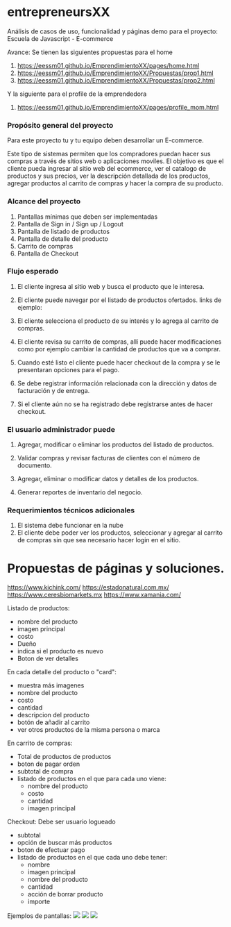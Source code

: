 # entrepreneursXX
Análisis de casos de uso, funcionalidad y páginas demo para el proyecto: Escuela de Javascript - E-commerce

Avance: 
Se tienen las siguientes propuestas para el home
1. https://eessm01.github.io/EmprendimientoXX/pages/home.html
2. https://eessm01.github.io/EmprendimientoXX/Propuestas/prop1.html
3. https://eessm01.github.io/EmprendimientoXX/Propuestas/prop2.html

Y la siguiente para el profile de la emprendedora
1. https://eessm01.github.io/EmprendimientoXX/pages/profile_mom.html

### Propósito general del proyecto
Para este proyecto tu y tu equipo deben desarrollar un E-commerce.

Este tipo de sistemas permiten que los compradores puedan hacer sus compras a través de sitios web o aplicaciones moviles. El objetivo es que el cliente pueda ingresar al sitio web del ecommerce, ver el catalogo de productos y sus precios, ver la descripción detallada de los productos, agregar productos al carrito de compras y hacer la compra de su producto.

### Alcance del proyecto

1. Pantallas mínimas que deben ser implementadas
2. Pantalla de Sign in / Sign up / Logout
3. Pantalla de listado de productos
4. Pantalla de detalle del producto
5. Carrito de compras
6. Pantalla de Checkout
   
### Flujo esperado

1. El cliente ingresa al sitio web y busca el producto que le interesa.

2. El cliente puede navegar por el listado de productos ofertados.
   links de ejemplo:
  
3. El cliente selecciona el producto de su interés y lo agrega al carrito de compras.

4. El cliente revisa su carrito de compras, allí puede hacer modificaciones como por ejemplo cambiar la cantidad de productos que va a comprar.

5. Cuando esté listo el cliente puede hacer checkout de la compra y se le presentaran opciones para el pago.

6. Se debe registrar información relacionada con la dirección y datos de facturación y de entrega.

7. Si el cliente aún no se ha registrado debe registrarse antes de hacer checkout.

### El usuario administrador puede

1. Agregar, modificar o eliminar los productos del listado de productos.

2. Validar compras y revisar facturas de clientes con el número de documento.

3. Agregar, eliminar o modificar datos y detalles de los productos.

4. Generar reportes de inventario del negocio.

### Requerimientos técnicos adicionales
1. El sistema debe funcionar en la nube
2. El cliente debe poder ver los productos, seleccionar y agregar al carrito de compras sin que sea necesario hacer login en el sitio.


# Propuestas de páginas y soluciones.

https://www.kichink.com/
https://estadonatural.com.mx/ 
https://www.ceresbiomarkets.mx
https://www.xamania.com/

Listado de productos:
  - nombre del producto
  - imagen principal
  - costo
  - Dueño
  - indica si el producto es nuevo
  - Boton de ver detalles

En cada detalle del producto o "card":
   - muestra más imagenes
   - nombre del producto
   - costo
   - cantidad
   - descripcion del producto
   - botón de añadir al carrito
   - ver otros productos de la misma persona o marca

En carrito de compras:
   - Total de productos de productos
   - boton de pagar orden
   - subtotal de compra
   - listado de productos en el que para cada uno viene:
      - nombre del producto
      - costo
      - cantidad
      - imagen principal
 
Checkout:
Debe ser usuario logueado
  - subtotal
  - opción de buscar más productos
  - boton de efectuar pago
  - listado de productos en el que cada uno debe tener:
      - nombre
      - imagen principal
      - nombre del producto
      - cantidad
      - acción de borrar producto
      - importe
      

Ejemplos de pantallas:
   ![](https://gobiznext.com/wp-content/uploads/2017/08/home-int-wp.jpg)
   ![](https://gobiznext.com/wp-content/uploads/2017/08/maxresdefault-int-wp.jpg)
   ![](https://www.immidesodorante.com/wp-content/uploads/2018/07/immi-desodorante-en-kichink3.png)
   

